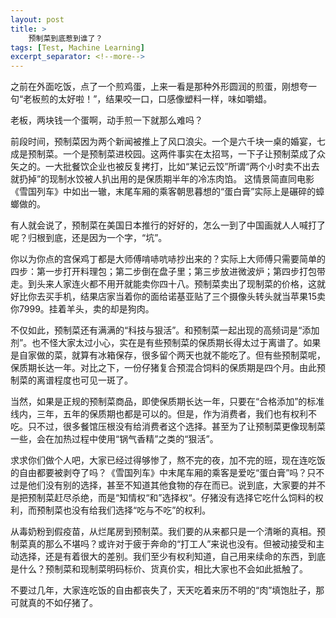 ```yaml
---
layout: post
title: >
    预制菜到底惹到谁了？
tags: [Test, Machine Learning]
excerpt_separator: <!--more-->
---
```


之前在外面吃饭，点了一个煎鸡蛋，上来一看是那种外形圆润的煎蛋，刚想夸一句“老板煎的太好啦！”，结果咬一口，口感像塑料一样，味如嚼蜡。
<!--more-->

老板，两块钱一个蛋啊，动手煎一下就那么难吗？

前段时间，预制菜因为两个新闻被推上了风口浪尖。一个是六千块一桌的婚宴，七成是预制菜。一个是预制菜进校园。这两件事实在太招骂，一下子让预制菜成了众矢之的。一大批餐饮企业也被反复拷打，比如“某记云饺”所谓“两个小时卖不出去就扔掉”的现制水饺被人扒出用的是保质期半年的冷冻肉馅。
这情景简直同电影《雪国列车》中如出一辙，末尾车厢的乘客朝思暮想的“蛋白膏”实际上是碾碎的蟑螂做的。

有人就会说了，预制菜在美国日本推行的好好的，怎么一到了中国画就人人喊打了呢？归根到底，还是因为一个字，“坑”。

你以为你点的宫保鸡丁都是大师傅啃哧吭哧抄出来的？实际上大师傅只需要简单的四步：第一步打开料理包；第二步倒在盘子里；第三步放进微波炉；第四步打包带走。到头来人家连火都不用开就能卖你四十八。预制菜卖出了现制菜的价格，这就好比你去买手机，结果店家当着你的面给诺基亚贴了三个摄像头转头就当苹果15卖你7999。挂着羊头，卖的却是狗肉。

不仅如此，预制菜还有满满的“科技与狠活”。和预制菜一起出现的高频词是“添加剂”。也不怪大家太过小心，实在是有些预制菜的保质期长得太过于离谱了。如果是自家做的菜，就算有冰箱保存，很多留个两天也就不能吃了。但有些预制菜呢，保质期长达一年。对比之下，一份仔猪复合预混合饲料的保质期是四个月。由此预制菜的离谱程度也可见一斑了。

当然，如果是正规的预制菜商品，即使保质期长达一年，只要在“合格添加”的标准线内，三年，五年的保质期也都是可以的。但是，作为消费者，我们也有权利不吃。只不过，很多餐馆压根没有给消费者这个选择。甚至为了让预制菜更像现制菜一些，会在加热过程中使用“锅气香精”之类的“狠活”。

求求你们做个人吧，大家已经过得够惨了，熬不完的夜，加不完的班，现在连吃饭的自由都要被剥夺了吗？《雪国列车》中末尾车厢的乘客是爱吃“蛋白膏”吗？只不过是他们没有别的选择，甚至不知道其他食物的存在而已。说到底，大家要的并不是把预制菜赶尽杀绝，而是“知情权“和”选择权“。仔猪没有选择它吃什么饲料的权利，而预制菜也没有给我们选择“吃与不吃”的权利。

从毒奶粉到假疫苗，从烂尾房到预制菜。我们要的从来都只是一个清晰的真相。预制菜真的那么不堪吗？或许对于疲于奔命的“打工人”来说也没有。但被动接受和主动选择，还是有着很大的差别。我们至少有权利知道，自己用来续命的东西，到底是什么？预制菜和现制菜明码标价、货真价实，相比大家也不会如此抵触了。

不要过几年，大家连吃饭的自由都丧失了，天天吃着来历不明的“肉”填饱肚子，那可就真的不如仔猪了。
